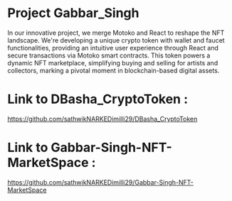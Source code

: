 # Project Gabbar_Singh

In our innovative project, we merge Motoko and React to reshape the NFT landscape. We're developing a unique crypto token with wallet and faucet functionalities, providing an intuitive user experience through React and secure transactions via Motoko smart contracts. This token powers a dynamic NFT marketplace, simplifying buying and selling for artists and collectors, marking a pivotal moment in blockchain-based digital assets.

# Link to DBasha_CryptoToken :
https://github.com/sathwikNARKEDimilli29/DBasha_CryptoToken
# Link to Gabbar-Singh-NFT-MarketSpace :
https://github.com/sathwikNARKEDimilli29/Gabbar-Singh-NFT-MarketSpace
